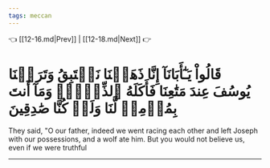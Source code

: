 ```yaml
---
tags: meccan
---
```


👈 [[12-16.md|Prev]] | [[12-18.md|Next]] 👉

# قَالُواْ يَـٰٓأَبَانَآ إِنَّا ذَهَبۡنَا نَسۡتَبِقُ وَتَرَكۡنَا يُوسُفَ عِندَ مَتَٰعِنَا فَأَكَلَهُ ٱلذِّئۡبُۖ وَمَآ أَنتَ بِمُؤۡمِنٖ لَّنَا وَلَوۡ كُنَّا صَٰدِقِينَ

They said, "O our father, indeed we went racing each other and left Joseph with our possessions, and a wolf ate him. But you would not believe us, even if we were truthful

---

